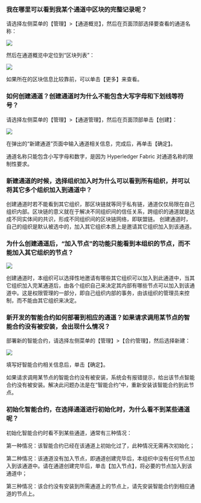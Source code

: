 ### 	我在哪里可以看到我某个通道中区块的完整记录呢？

请选择左侧菜单的【管理】>【通道概览】，然后在页面顶部选择要查看的通道名称：

 ![](http://imgcache.tce.fsphere.cn/image/mc.qcloudimg.com/static/img/af36bba89dd56f4f7487a9243aeb31e0/image.png)
 
然后在通道概览中定位到“区块列表”：

![](http://imgcache.tce.fsphere.cn/image/mc.qcloudimg.com/static/img/bf823759faa12471f6221e3d78ed2a30/image.png)
 
如果所在的区块信息比较靠前，可以单击【更多】来查看。

### 如何创建通道？创建通道时为什么不能包含大写字母和下划线等符号？

请选择左侧菜单的【管理】>【通道管理】，然后在页面顶部单击【创建】：

 ![](http://imgcache.tce.fsphere.cn/image/mc.qcloudimg.com/static/img/72e4d4e1910fba6de077cc9896f778ff/image.png)
 
在弹出的“新建通道”页面中输入通道相关信息，完成后，再单击【确定】。

通道名称只能包含小写字母和数字，是因为 Hyperledger Fabric 对通道名称的限制性要求。
 
### 新建通道的时候，选择组织加入时为什么可以看到所有组织，并可以将其它多个组织加入到通道中？

创建通道时若不能看到其它组织，那区块链就等同于私有链，通道仅仅局限在自己组织内部。区块链的意义就在于解决不同组织间的信任关系，跨组织的通道就是达成不同实体间的共识，形成不同组织间的区块链网络，即联盟链。
创建通道时，自己的组织是默认被选中的，加入其它组织本质上是邀请其它组织加入到该通道。

### 为什么创建通道后，“加入节点”的功能只能看到本组织的节点，而不能加入其它组织的节点？

 ![](http://imgcache.tce.fsphere.cn/image/mc.qcloudimg.com/static/img/218dc413d7ee047f18eacd576b3183c2/image.png)
 
创建通道时，本组织可以选择性地邀请有哪些其它组织可以加入到此通道中，当其它组织加入完某通道后，由各个组织自己来决定其内部有哪些节点可以加入到该通道中。这是权限管理的一部分，即自己组织内部的事务，由该组织的管理员来控制，而不能由其它组织来决定。

### 新开发的智能合约如何部署到相应的通道？如果请求调用某节点的智能合约没有被安装，会出现什么情况？

部署新的智能合约，请选择左侧菜单的【管理】>【合约管理】，然后选择新建：

 ![](http://imgcache.tce.fsphere.cn/image/mc.qcloudimg.com/static/img/9a880996a2f3d8cf134a62fd8e118d5e/image.png)
 
填写好智能合约相关信息后，单击【确定】。

如果请求调用某节点的智能合约没有被安装，系统会有报错提示，给出该节点智能合约没有被安装。解决此问题办法是在“智能合约”中，重新安装该智能合约到此节点。

### 初始化智能合约，在选择通道进行初始化时，为什么看不到某些通道呢？

初始化智能合约时看不到某些通道，通常有三种情况：

第一种情况：该智能合约已经在该通道上初始化过了，此种情况无需再次初始化；

第二种情况：该通道没有加入节点，即通道创建完毕后，本组织中没有任何节点加入到该通道中。请在通道创建完毕后，单击【加入节点】，将必要的节点加入到该通道中；

第三种情况：该合约没有安装到所需通道上的节点上，请先安装智能合约到相应通道的节点上。
